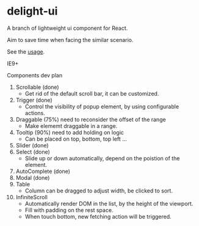 # delight-ui

A branch of lightweight ui component for React.

Aim to save time when facing the similar scenario.

See the [usage](http://mefive.github.io/delight-ui/).

IE9+



Components dev plan

1. Scrollable (done)
   * Get rid of the default scroll bar, it can be customized.
2. Trigger (done)
   * Control the visibility of popup element, by using configurable actions.
3. Draggable (75%) need to reconsider the offset of the range
   * Make elememt draggable in a range.
4. Tooltip (90%) need to add holding on logic
   * Can be placed on top, bottom, top left ...
5. Slider (done)
6. Select (done)
   * Slide up or down automatically, depend on the poistion of the element.
7. AutoComplete (done)
8. Modal (done)
9. Table
   * Column can be dragged to adjust width, be clicked to sort.
10. InfiniteScroll
    * Automatically render DOM in the list, by the height of the viewport.
    * Fill with padding on the rest space.
    * When touch bottom, new fetching action will be triggered.